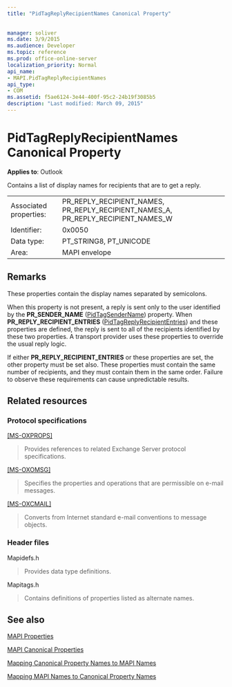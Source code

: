```yaml
---
title: "PidTagReplyRecipientNames Canonical Property"
 
 
manager: soliver
ms.date: 3/9/2015
ms.audience: Developer
ms.topic: reference
ms.prod: office-online-server
localization_priority: Normal
api_name:
- MAPI.PidTagReplyRecipientNames
api_type:
- COM
ms.assetid: f5ae6124-3e44-400f-95c2-24b19f3085b5
description: "Last modified: March 09, 2015"
---
```


# PidTagReplyRecipientNames Canonical Property

  
  
**Applies to**: Outlook 
  
Contains a list of display names for recipients that are to get a reply.
  
|||
|:-----|:-----|
|Associated properties:  <br/> |PR_REPLY_RECIPIENT_NAMES, PR_REPLY_RECIPIENT_NAMES_A, PR_REPLY_RECIPIENT_NAMES_W  <br/> |
|Identifier:  <br/> |0x0050  <br/> |
|Data type:  <br/> |PT_STRING8, PT_UNICODE  <br/> |
|Area:  <br/> |MAPI envelope  <br/> |
   
## Remarks

These properties contain the display names separated by semicolons.
  
When this property is not present, a reply is sent only to the user identified by the **PR_SENDER_NAME** ([PidTagSenderName](pidtagsendername-canonical-property.md)) property. When **PR_REPLY_RECIPIENT_ENTRIES** ([PidTagReplyRecipientEntries](pidtagreplyrecipiententries-canonical-property.md)) and these properties are defined, the reply is sent to all of the recipients identified by these two properties. A transport provider uses these properties to override the usual reply logic.
  
If either **PR_REPLY_RECIPIENT_ENTRIES** or these properties are set, the other property must be set also. These properties must contain the same number of recipients, and they must contain them in the same order. Failure to observe these requirements can cause unpredictable results. 
  
## Related resources

### Protocol specifications

[[MS-OXPROPS]](http://msdn.microsoft.com/library/f6ab1613-aefe-447d-a49c-18217230b148%28Office.15%29.aspx)
  
> Provides references to related Exchange Server protocol specifications.
    
[[MS-OXOMSG]](http://msdn.microsoft.com/library/daa9120f-f325-4afb-a738-28f91049ab3c%28Office.15%29.aspx)
  
> Specifies the properties and operations that are permissible on e-mail messages.
    
[[MS-OXCMAIL]](http://msdn.microsoft.com/library/b60d48db-183f-4bf5-a908-f584e62cb2d4%28Office.15%29.aspx)
  
> Converts from Internet standard e-mail conventions to message objects.
    
### Header files

Mapidefs.h
  
> Provides data type definitions.
    
Mapitags.h
  
> Contains definitions of properties listed as alternate names.
    
## See also



[MAPI Properties](mapi-properties.md)
  
[MAPI Canonical Properties](mapi-canonical-properties.md)
  
[Mapping Canonical Property Names to MAPI Names](mapping-canonical-property-names-to-mapi-names.md)
  
[Mapping MAPI Names to Canonical Property Names](mapping-mapi-names-to-canonical-property-names.md)


